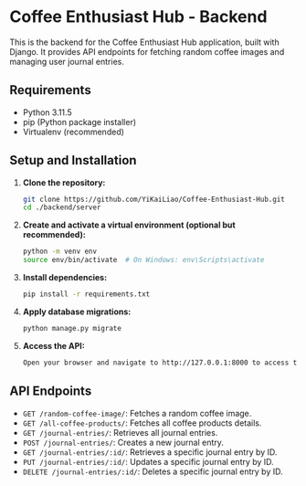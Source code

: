 # Coffee Enthusiast Hub - Backend

This is the backend for the Coffee Enthusiast Hub application, built with Django. It provides API endpoints for fetching random coffee images and managing user journal entries.

## Requirements

- Python 3.11.5
- pip (Python package installer)
- Virtualenv (recommended)

## Setup and Installation

1. **Clone the repository:**
   ```sh
   git clone https://github.com/YiKaiLiao/Coffee-Enthusiast-Hub.git
   cd ./backend/server
   ```
2. **Create and activate a virtual environment (optional but recommended):**
   ```sh
   python -m venv env
   source env/bin/activate  # On Windows: env\Scripts\activate
   ```
3. **Install dependencies:**
   ```sh
   pip install -r requirements.txt
   ```
4. **Apply database migrations:**
   ```sh
   python manage.py migrate
   ```
5. **Access the API:**
   ```sh
   Open your browser and navigate to http://127.0.0.1:8000 to access the API endpoints.
   ```

## API Endpoints

- `GET /random-coffee-image/`: Fetches a random coffee image.
- `GET /all-coffee-products/`: Fetches all coffee products details.
- `GET /journal-entries/`: Retrieves all journal entries.
- `POST /journal-entries/`: Creates a new journal entry.
- `GET /journal-entries/:id/`: Retrieves a specific journal entry by ID.
- `PUT /journal-entries/:id/`: Updates a specific journal entry by ID.
- `DELETE /journal-entries/:id/`: Deletes a specific journal entry by ID.
